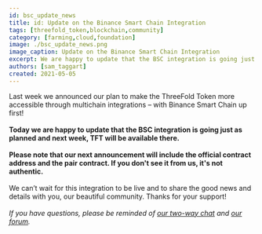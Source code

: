 ```yaml
---
id: bsc_update_news
title: id: Update on the Binance Smart Chain Integration
tags: [threefold_token,blockchain,community]
category: [farming,cloud,foundation]
image: ./bsc_update_news.png
image_caption: Update on the Binance Smart Chain Integration
excerpt: We are happy to update that the BSC integration is going just as planned and next week, TFT will be available there.
authors: [sam_taggart]
created: 2021-05-05
---
```


Last week we announced our plan to make the ThreeFold Token more accessible through multichain integrations – with Binance Smart Chain up first!
<br />
<br />
**Today we are happy to update that the BSC integration is going just as planned and next week, TFT will be available there.**
<br />
<br />
**Please note that our next announcement will include the official contract address and the pair contract. If you don't see it from us, it's not authentic.**
<br />
<br />
We can’t wait for this integration to be live and to share the good news and details with you, our beautiful community. Thanks for your support!
<br />
<br />
*If you have questions, please be reminded of [our two-way chat](https://t.me/threefold) and [our forum](https://forum.threefold.io/).*
